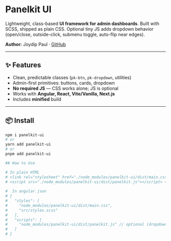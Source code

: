 # Panelkit UI

Lightweight, class-based **UI framework for admin dashboards**. Built with SCSS, shipped as plain CSS. Optional tiny JS adds dropdown behavior (open/close, outside-click, submenu toggle, auto-flip near edges).

**Author:** Joydip Paul · [GitHub](https://github.com/joydip-paul)

---

## ✨ Features
- Clean, predictable classes (`pk-btn`, `pk-dropdown`, utilities)
- Admin-first primitives: buttons, cards, dropdown
- **No required JS** — CSS works alone; JS is optional
- Works with **Angular, React, Vite/Vanilla, Next.js**
- Includes **minified** build

---

## 📦 Install
```bash
npm i panelkit-ui
# or
yarn add panelkit-ui
# or
pnpm add panelkit-ui

## How to Use

# In plain HTML
# <link rel="stylesheet" href="./node_modules/panelkit-ui/dist/main.css" />
# <script src="./node_modules/panelkit-ui/dist/panelkit.js"></script> <!-- optional -->
 
#  In angular.json 
# {
#   "styles": [
#     "node_modules/panelkit-ui/dist/main.css",
#     "src/styles.scss"
#   ],
#   "scripts": [
#     "node_modules/panelkit-ui/dist/panelkit.js" // optional (dropdown auto-init)
#   ]
# }
